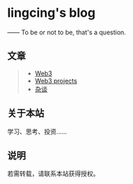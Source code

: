 lingcing's blog
===========
—— To be or not to be, that's a question.


## 文章
> * [Web3](/web3/)
> * [Web3 projects](/web3_projects/)
> * [杂谈](/growth/)

## 关于本站

学习、思考、投资……



## 说明

若需转载，请联系本站获得授权。
